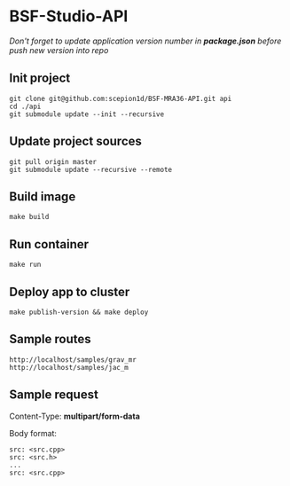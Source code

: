 # BSF-Studio-API
_Don't forget to update application version number in **package.json** before push new version into repo_

## Init project
```
git clone git@github.com:scepion1d/BSF-MRA36-API.git api
cd ./api
git submodule update --init --recursive
```

## Update project sources
```
git pull origin master
git submodule update --recursive --remote
```

## Build image
```
make build
```
## Run container
```
make run
```

## Deploy app to cluster
```
make publish-version && make deploy
```

## Sample routes
```
http://localhost/samples/grav_mr
http://localhost/samples/jac_m
```

## Sample request

Content-Type: **multipart/form-data**

Body format:
```
src: <src.cpp>
src: <src.h>
...
src: <src.cpp>
```
